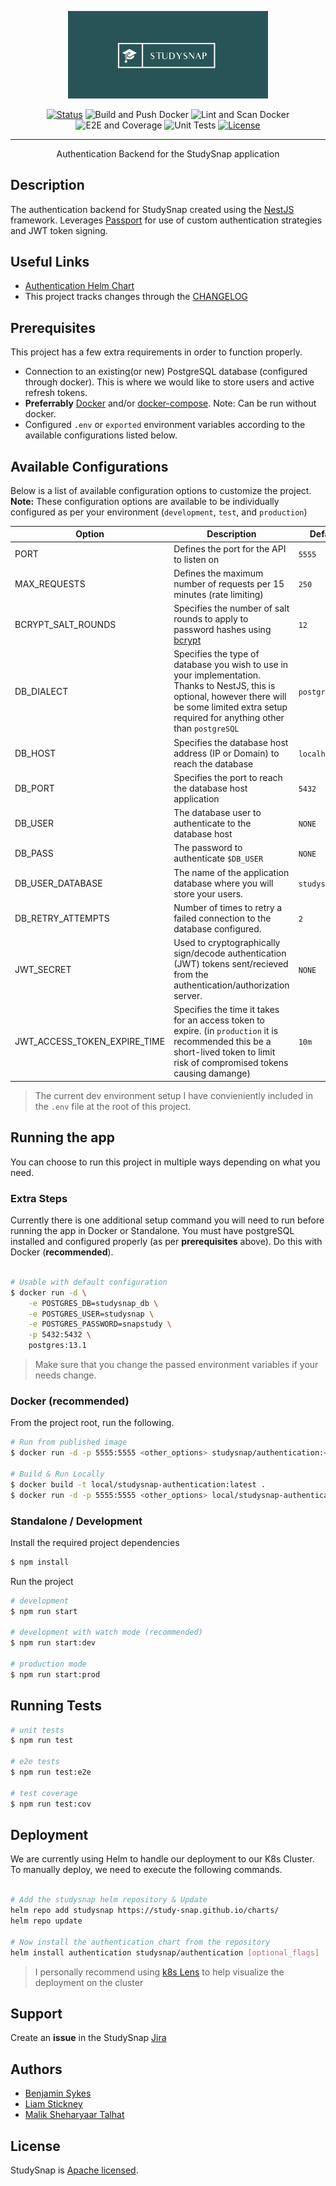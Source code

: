 <p align="center">
  <a href="#" target="blank"><img src="./.github/docs/media/studysnap.png" width="320" alt="StudySnap Logo" /></a>
</p>

<div align="center">

[![Status](https://img.shields.io/badge/status-active-success.svg)]()
![Build and Push Docker](https://github.com/Study-Snap/authentication/workflows/Build%20and%20Push%20Docker/badge.svg)
![Lint and Scan Docker](https://github.com/Study-Snap/authentication/workflows/Lint%20and%20Scan%20Docker/badge.svg)
![E2E and Coverage](https://github.com/Study-Snap/authentication/workflows/E2E%20and%20Coverage/badge.svg)
![Unit Tests](https://github.com/Study-Snap/authentication/workflows/Unit%20Tests/badge.svg)
[![License](https://img.shields.io/badge/license-Apache2.0-blue.svg)](/LICENSE)

</div>

---

<p align="center">Authentication Backend for the StudySnap application</p>
    <p align="center">

## Description

The authentication backend for StudySnap created using the [NestJS](http://nestjs.com) framework. Leverages [Passport](http://www.passportjs.org) for use of custom authentication strategies and JWT token signing.

## Useful Links

- [Authentication Helm Chart](https://github.com/Study-Snap/charts/tree/master/charts/authentication)
- This project tracks changes through the [CHANGELOG](/CHANGELOG.md)

## Prerequisites

This project has a few extra requirements in order to function properly.

- Connection to an existing(or new) PostgreSQL database (configured through docker). This is where we would like to store users and active refresh tokens.
- **Preferrably** [Docker](http://docker.com) and/or [docker-compose](https://docs.docker.com/compose/). Note: Can be run without docker.
- Configured `.env` or `exported` environment variables according to the available configurations listed below.

## Available Configurations

Below is a list of available configuration options to customize the project. **Note:** These configuration options are available to be individually configured as per your environment (`development`, `test`, and `production`)

| Option                  | Description                                                                                              | Default                   | Optional |
|-------------------------|----------------------------------------------------------------------------------------------------------|---------------------------|----------|
| PORT             | Defines the port for the API to listen on                                                                | `5555`                    | Y        |
| MAX_REQUESTS            | Defines the maximum number of requests per 15 minutes (rate limiting)                                    | `250`                    | Y        |
| BCRYPT_SALT_ROUNDS           | Specifies the number of salt rounds to apply to password hashes using [bcrypt](https://www.npmjs.com/package/bcrypt) | `12` | Y        |
| DB_DIALECT       | Specifies the type of database you wish to use in your implementation. Thanks to NestJS, this is optional, however there will be some limited extra setup required for anything other than `postgreSQL` | `postgres`                      | Y        |
| DB_HOST                | Specifies the database host address (IP or Domain) to reach the database                                | `localhost`               | N        |
| DB_PORT                | Specifies the port to reach the database host application                                                                    | `5432`                    | Y        |
| DB_USER                | The database user to authenticate to the database host                                                    | `NONE`                     | N        |
| DB_PASS            | The password to authenticate `$DB_USER`                                                             | `NONE`                     | N        |
| DB_USER_DATABASE       | The name of the application database where you will store your users.                                                 | `studysnap_db`               | Y        |
| DB_RETRY_ATTEMPTS             | Number of times to retry a failed connection to the database configured.                                                                              | `2`                   | Y        |
| JWT_SECRET      | Used to cryptographically sign/decode authentication (JWT) tokens sent/recieved from the authentication/authorization server.                                                                              | `NONE`                     | N        |
| JWT_ACCESS_TOKEN_EXPIRE_TIME | Specifies the time it takes for an access token to expire. (in `production` it is recommended this be a short-lived token to limit risk of compromised tokens causing damange) | `10m`                       | Y        |

> The current dev environment setup I have convieniently included in the `.env` file at the root of this project.

## Running the app

You can choose to run this project in multiple ways depending on what you need.

### Extra Steps

Currently there is one additional setup command you will need to run before running the app in Docker or Standalone. You must have postgreSQL installed and configured properly (as per **prerequisites** above). Do this with Docker (**recommended**).

```bash

# Usable with default configuration
$ docker run -d \
    -e POSTGRES_DB=studysnap_db \
    -e POSTGRES_USER=studysnap \
    -e POSTGRES_PASSWORD=snapstudy \
    -p 5432:5432 \
    postgres:13.1

```

> Make sure that you change the passed environment variables if your needs change.

### Docker (recommended)

From the project root, run the following.

```bash
# Run from published image
$ docker run -d -p 5555:5555 <other_options> studysnap/authentication:<version_tag>

# Build & Run Locally
$ docker build -t local/studysnap-authentication:latest .
$ docker run -d -p 5555:5555 <other_options> local/studysnap-authentication:latest

```

### Standalone / Development

Install the required project dependencies

```bash
$ npm install
```

Run the project

```bash
# development
$ npm run start

# development with watch mode (recommended)
$ npm run start:dev

# production mode
$ npm run start:prod
```

## Running Tests

```bash
# unit tests
$ npm run test

# e2e tests
$ npm run test:e2e

# test coverage
$ npm run test:cov
```

## Deployment

We are currently using Helm to handle our deployment to our K8s Cluster. To manually deploy, we need to execute the following commands.

```bash

# Add the studysnap helm repository & Update
helm repo add studysnap https://study-snap.github.io/charts/
helm repo update

# Now install the authentication chart from the repository
helm install authentication studysnap/authentication [optional_flags]

```

> I personally recommend using [k8s Lens](http://k8slens.dev) to help visualize the deployment on the cluster

## Support

Create an **issue** in the StudySnap [Jira](http://studysnap.atlassian.net)

## Authors

- [Benjamin Sykes](https://sykesdev.ca)
- [Liam Stickney](https://github.com/LiamStickney)
- [Malik Sheharyaar Talhat](https://github.com/orgs/Study-Snap/people/maliksheharyaar)

## License

StudySnap is [Apache licensed](LICENSE).
